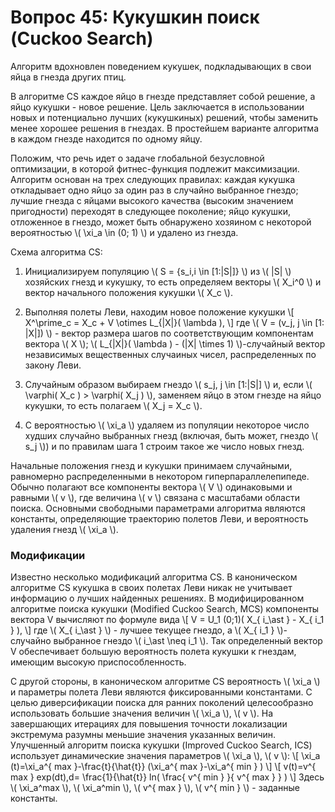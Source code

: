 # Вопрос 45: Кукушкин поиск (Cuckoo Search)

Алгоритм вдохновлен поведением кукушек, подкладывающих в свои яйца в гнезда других птиц.

В алгоритме CS каждое яйцо в гнезде представляет собой решение, а яйцо кукушки - новое решение. Цель заключается в использовании новых и потенциально лучших (кукушкиных) решений, чтобы заменить менее хорошее решения в гнездах. В простейшем варианте алгоритма в каждом гнезде находится по одному яйцу.

Положим, что речь идет о задаче глобальной безусловной оптимизации, в которой фитнес-функция подлежит максимизации. Алгоритм основан на трех следующих правилах: каждая кукушка откладывает одно яйцо за один раз в случайно выбранное гнездо; лучшие гнезда с яйцами высокого качества (высоким значением пригодности) переходят в следующее поколение; яйцо кукушки, отложенное в гнездо, может быть обнаружено хозяином с некоторой вероятностью \\( \xi_a \in (0; 1) \\) и удалено из гнезда.

Схема алгоритма CS:

1. Инициализируем популяцию \\( S = {s_i,i \in [1:|S|]} \\) из \\( |S| \\) хозяйских гнезд и кукушку, то есть определяем векторы \\( X_i^0 \\) и вектор начального положения кукушки \\( X_c \\).

2. Выполняя полеты Леви, находим новое положение кукушки
\\[ X^\prime_c = X_c + V \otimes L_{|X|}( \lambda ), \\]
где \\( V = (v_j,  j \in [1: |X|]) \\)  - вектор размера шагов по соответствующим компо­нентам вектора \\( X \\); \\( L_{|X|}( \lambda ) - (|Х| \times 1) \\)-случайный вектор независимых веще­ственных случаиных чисел, распределенных по закону Леви.

3. Случайным образом выбираем гнездо \\( s_j, j \in [1:|S|] \\) и, если \\( \varphi( X_c ) > \varphi( X_j ) \\), заменяем яйцо в этом гнезде на яйцо кукушки, то есть полагаем \\( X_j = X_c \\).

4. С вероятностью \\( \xi_a \\) удаляем из популяции некоторое число худших случайно выбранных гнезд (включая, быть может, гнездо \\( s_j \\)) и по правилам шага 1 строим такое же число новых гнезд.

Начальные положения гнезд и кукушки принимаем случайными, равномерно распределенными в некотором гиперпараллелепипеде.
Обычно полагают все компоненты вектора \\( V \\) одинаковыми и равными \\( v \\), где величина \\( v \\) связана с масштабами области поиска.
Основными свободными параметрами алгоритма являются константы, определяющие траекторию полетов Леви, и вероятность удаления гнезд \\( \xi_a \\).

### Модификации

Известно несколько модификаций алгоритма CS.  В каноническом алгоритме CS кукушка в своих полетах Леви никак не учитывает информацию о лучших найденных решениях. В модифицированном алгоритме поиска кукушки (Modified Cuckoo Search, MCS) компоненты вектора V вычисляют по формуле вида
\\[ V = U_1 (0;1)( X_{ i_\ast } - X_{ i_1 } ), \\]
где \\( X_{ i_\ast } \\) - лучшее текущее гнездо, а \\( X_{ i_1 } \\)- случайно выбранное гнездо \\( i_\ast \neq i_1 \\). Так определенный вектор V обеспечивает большую вероятность полета кукушки к гнездам, имеющим высокую приспособленность.

С другой стороны, в каноническом алгоритме CS вероятность \\( \xi_a \\) и параметры полета Леви являются фиксированными константами. С целью диверсификации поиска для ранних поколений целесообразно использовать большие значения величин \\( \xi_a \\), \\( v \\). На завершающих итерациях для повышения точности локализации экстремума разумны меньшие значения указанных величин. Улучшенный алгоритм поиска кукушки (Improved Cuckoo Search,  ICS) использует динамические значения параметров \\( \xi_a \\), \\( v \\):
\\[ \xi_a (t)=\xi_a^{ max }-\frac{t}{\hat{t}} (\xi_a^{ max }-\xi_a^{ min } ) \\]
\\[ v(t)=v^{ max }  exp⁡(dt),d= \frac{1}{\hat{t}} ln( \frac{ v^{ min } }{ v^{ max } } ) \\]
Здесь \\( \xi_a^max \\), \\( \xi_a^min \\), \\( v^{ max } \\), \\( v^{ min } \\) - заданные константы.
